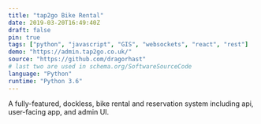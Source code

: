 ```yaml
---
title: "tap2go Bike Rental"
date: 2019-03-20T16:49:40Z
draft: false
pin: true
tags: ["python", "javascript", "GIS", "websockets", "react", "rest"]
demo: "https://admin.tap2go.co.uk/"
source: "https://github.com/dragorhast"
# last two are used in schema.org/SoftwareSourceCode
language: "Python"
runtime: "Python 3.6"
---
```

A fully-featured, dockless, bike rental and reservation system
including api, user-facing app, and admin UI.

